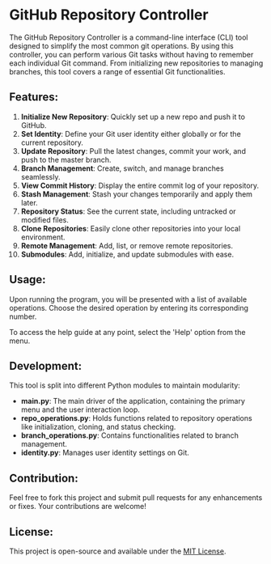 # GitHub Repository Controller

The GitHub Repository Controller is a command-line interface (CLI) tool designed to simplify the most common git operations. By using this controller, you can perform various Git tasks without having to remember each individual Git command. From initializing new repositories to managing branches, this tool covers a range of essential Git functionalities.

## Features:
1. **Initialize New Repository**: Quickly set up a new repo and push it to GitHub.
2. **Set Identity**: Define your Git user identity either globally or for the current repository.
3. **Update Repository**: Pull the latest changes, commit your work, and push to the master branch.
4. **Branch Management**: Create, switch, and manage branches seamlessly.
5. **View Commit History**: Display the entire commit log of your repository.
6. **Stash Management**: Stash your changes temporarily and apply them later.
7. **Repository Status**: See the current state, including untracked or modified files.
8. **Clone Repositories**: Easily clone other repositories into your local environment.
9. **Remote Management**: Add, list, or remove remote repositories.
10. **Submodules**: Add, initialize, and update submodules with ease.

## Usage:
Upon running the program, you will be presented with a list of available operations. Choose the desired operation by entering its corresponding number.

To access the help guide at any point, select the 'Help' option from the menu.

## Development:
This tool is split into different Python modules to maintain modularity:

- **main.py**: The main driver of the application, containing the primary menu and the user interaction loop.
- **repo_operations.py**: Holds functions related to repository operations like initialization, cloning, and status checking.
- **branch_operations.py**: Contains functionalities related to branch management.
- **identity.py**: Manages user identity settings on Git.

## Contribution:
Feel free to fork this project and submit pull requests for any enhancements or fixes. Your contributions are welcome!

## License:
This project is open-source and available under the [MIT License](LICENSE.md).

